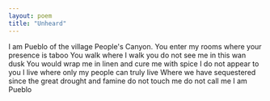 ```yaml
---
layout: poem
title: "Unheard"
---
```


I am Pueblo
of the village
People's Canyon.
You enter my rooms
where your presence is taboo
You walk where I walk
you do not see me in this wan dusk
You would wrap me in linen
and cure me with spice
I do not appear to you
I live where only my people
can truly live
Where we have sequestered
since the great drought and famine
do not touch me
do not call me
I am Pueblo

